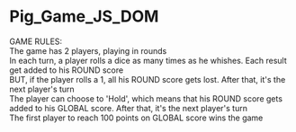 # Pig_Game_JS_DOM

GAME RULES:</br>
The game has 2 players, playing in rounds</br>
In each turn, a player rolls a dice as many times as he whishes. Each result get added to his ROUND score<br>
BUT, if the player rolls a 1, all his ROUND score gets lost. After that, it's the next player's turn</br>
The player can choose to 'Hold', which means that his ROUND score gets added to his GLOBAL score. After that, it's the next player's turn</br>
The first player to reach 100 points on GLOBAL score wins the game</br>
